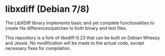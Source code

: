 # libxdiff (Debian 7/8)
The LibXDiff library implements basic and yet complete functionalities to create file differences/patches to both binary and text files.

This repository is a fork of libxdiff-0.23 that can be built on Debian Wheezy and Jessie. No modification will be made to the actual code, except necessary fixes for compilation.  
